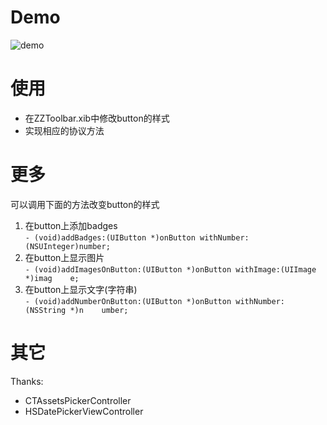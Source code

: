 # Demo
![demo][image-1]

# 使用
- 在ZZToolbar.xib中修改button的样式
- 实现相应的协议方法

# 更多
可以调用下面的方法改变button的样式
1. 在button上添加badges<br>
`- (void)addBadges:(UIButton *)onButton withNumber:(NSUInteger)number;`
2. 在button上显示图片<br>
`- (void)addImagesOnButton:(UIButton *)onButton withImage:(UIImage *)imag    e;`
3. 在button上显示文字(字符串)<br>
`- (void)addNumberOnButton:(UIButton *)onButton withNumber: (NSString *)n    umber;`

# 其它
Thanks:
- CTAssetsPickerController
- HSDatePickerViewController

[image-1]:	http://home.ustc.edu.cn/~sa514014/img/toolbar_demo.gif